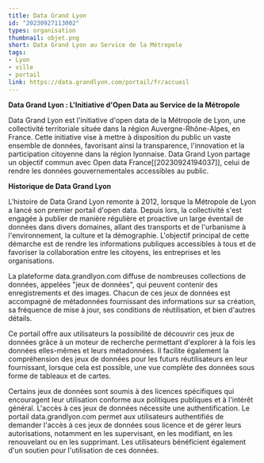 ```yaml
---
title: Data Grand Lyon
id: "20230927113002"
types: organisation 
thumbnail: objet.png
short: Data Grand Lyon au Service de la Métropole
tags:
- Lyon
- ville
- portail
link: https://data.grandlyon.com/portail/fr/accueil
---
```

**Data Grand Lyon : L'Initiative d'Open Data au Service de la Métropole**
   
   Data Grand Lyon est l'initiative d'open data de la Métropole de Lyon, une collectivité territoriale située dans la région Auvergne-Rhône-Alpes, en France. Cette initiative vise à mettre à disposition du public un vaste ensemble de données, favorisant ainsi la transparence, l'innovation et la participation citoyenne dans la région lyonnaise. 
  Data Grand Lyon partage un objectif commun avec Open data France[[20230924194037]], celui de rendre les données gouvernementales accessibles au public.

**Historique de Data Grand Lyon**

L'histoire de Data Grand Lyon remonte à 2012, lorsque la Métropole de Lyon a lancé son premier portail d'open data. Depuis lors, la collectivité s'est engagée à publier de manière régulière et proactive un large éventail de données dans divers domaines, allant des transports et de l'urbanisme à l'environnement, la culture et la démographie. L'objectif principal de cette démarche est de rendre les informations publiques accessibles à tous et de favoriser la collaboration entre les citoyens, les entreprises et les organisations.

La plateforme data.grandlyon.com diffuse de nombreuses collections de données, appelées "jeux de données", qui peuvent contenir des enregistrements et des images. Chacun de ces jeux de données est accompagné de métadonnées fournissant des informations sur sa création, sa fréquence de mise à jour, ses conditions de réutilisation, et bien d'autres détails.

Ce portail offre aux utilisateurs la possibilité de découvrir ces jeux de données grâce à un moteur de recherche permettant d'explorer à la fois les données elles-mêmes et leurs métadonnées. Il facilite également la compréhension des jeux de données pour les futurs réutilisateurs en leur fournissant, lorsque cela est possible, une vue complète des données sous forme de tableaux et de cartes.

Certains jeux de données sont soumis à des licences spécifiques qui encouragent leur utilisation conforme aux politiques publiques et à l'intérêt général. L'accès à ces jeux de données nécessite une authentification. Le portail data.grandlyon.com permet aux utilisateurs authentifiés de demander l'accès à ces jeux de données sous licence et de gérer leurs autorisations, notamment en les supervisant, en les modifiant, en les renouvelant ou en les supprimant. Les utilisateurs bénéficient également d'un soutien pour l'utilisation de ces données.